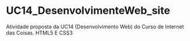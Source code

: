# UC14_DesenvolvimenteWeb_site
Atividade proposta da UC14 (Desenvolvimento Web) do Curso de Internet das Coisas.
HTML5 E CSS3


